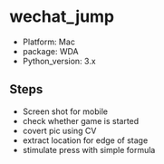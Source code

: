 # wechat_jump
* Platform: Mac
* package: WDA
* Python_version: 3.x

## Steps
* Screen shot for mobile
* check whether game is started
* covert pic using CV
* extract location for edge of stage
* stimulate press with simple formula
